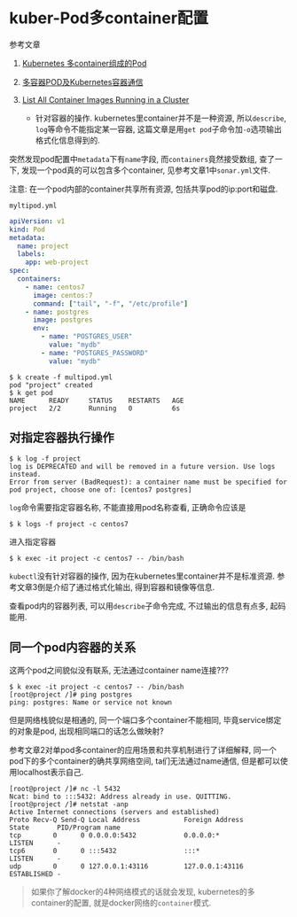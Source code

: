 # kuber-Pod多container配置

参考文章

1. [Kubernetes 多container组成的Pod](https://blog.csdn.net/liumiaocn/article/details/52490444)

2. [多容器POD及Kubernetes容器通信](https://www.kubernetes.org.cn/2767.html)

3. [List All Container Images Running in a Cluster](https://kubernetes.io/zh/docs/tasks/access-application-cluster/list-all-running-container-images/)
    - 针对容器的操作. kubernetes里container并不是一种资源, 所以`describe`, `log`等命令不能指定某一容器, 这篇文章是用`get pod`子命令加`-o`选项输出格式化信息得到的.

突然发现pod配置中`metadata`下有`name`字段, 而`containers`竟然接受数组, 查了一下, 发现一个pod真的可以包含多个container, 见参考文章1中`sonar.yml`文件.

注意: 在一个pod内部的container共享所有资源, 包括共享pod的ip:port和磁盘.

`myltipod.yml`

```yml
apiVersion: v1
kind: Pod
metadata:
  name: project
  labels:
    app: web-project
spec:
  containers:
    - name: centos7
      image: centos:7
      command: ["tail", "-f", "/etc/profile"]
    - name: postgres
      image: postgres
      env:
        - name: "POSTGRES_USER"
          value: "mydb"
        - name: "POSTGRES_PASSWORD"
          value: "mydb"
```

```
$ k create -f multipod.yml 
pod "project" created
$ k get pod
NAME      READY     STATUS    RESTARTS   AGE
project   2/2       Running   0          6s
```

## 对指定容器执行操作

```
$ k log -f project
log is DEPRECATED and will be removed in a future version. Use logs instead.
Error from server (BadRequest): a container name must be specified for pod project, choose one of: [centos7 postgres]
```

`log`命令需要指定容器名称, 不能直接用pod名称查看, 正确命令应该是

```
$ k logs -f project -c centos7
```

进入指定容器

```
$ k exec -it project -c centos7 -- /bin/bash
```

`kubectl`没有针对容器的操作, 因为在kubernetes里container并不是标准资源. 参考文章3倒是介绍了通过格式化输出, 得到容器和镜像等信息.

查看pod内的容器列表, 可以用`describe`子命令完成, 不过输出的信息有点多, 起码能用.

## 同一个pod内容器的关系

这两个pod之间貌似没有联系, 无法通过container name连接???

```
$ k exec -it project -c centos7 -- /bin/bash
[root@project /]# ping postgres
ping: postgres: Name or service not known
```

但是网络栈貌似是相通的, 同一个端口多个container不能相同, 毕竟service绑定的对象是pod, 出现相同端口的话怎么做映射?

参考文章2对单pod多container的应用场景和共享机制进行了详细解释, 同一个pod下的多个container的确共享网络空间, ta们无法通过name通信, 但是都可以使用localhost表示自己.

```
[root@project /]# nc -l 5432
Ncat: bind to :::5432: Address already in use. QUITTING.
[root@project /]# netstat -anp
Active Internet connections (servers and established)
Proto Recv-Q Send-Q Local Address           Foreign Address         State       PID/Program name
tcp        0      0 0.0.0.0:5432            0.0.0.0:*               LISTEN      -
tcp6       0      0 :::5432                 :::*                    LISTEN      -
udp        0      0 127.0.0.1:43116         127.0.0.1:43116         ESTABLISHED -
```

> 如果你了解docker的4种网络模式的话就会发现, kubernetes的多container的配置, 就是docker网络的`container`模式.
